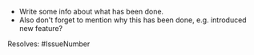 * Write some info about what has been done.
* Also don't forget to mention why this has been done, e.g. introduced new
  feature?

Resolves: #IssueNumber

